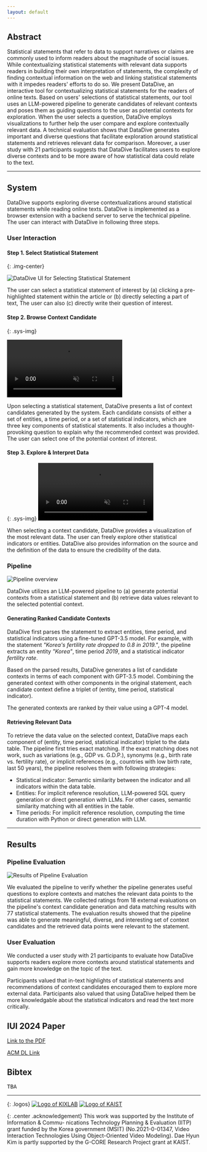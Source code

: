 ```yaml
---
layout: default
---
```


## Abstract

Statistical statements that refer to data to support narratives or claims are commonly used to inform readers about the magnitude of social issues.
While contextualizing statistical statements with relevant data supports readers in building their own interpretation of statements, the complexity of finding contextual information on the web and linking statistical statements with it impedes readers' efforts to do so.
We present <span style="color:{{site.syscolor}}">DataDive</span>, an interactive tool for contextualizing statistical statements for the readers of online texts.
Based on users' selections of statistical statements, our tool uses an LLM-powered pipeline to generate candidates of relevant contexts and poses them as guiding questions to the user as potential contexts for exploration.
When the user selects a question, <span style="color:{{site.syscolor}}">DataDive</span> employs visualizations to further help the user compare and explore contextually relevant data.
A technical evaluation shows that <span style="color:{{site.syscolor}}">DataDive</span> generates important and diverse questions that facilitate exploration around statistical statements and retrieves relevant data for comparison.
Moreover, a user study with 21 participants suggests that <span style="color:{{site.syscolor}}">DataDive</span> facilitates users to explore diverse contexts and to be more aware of how statistical data could relate to the text.


------

## System

DataDive supports exploring diverse contextualizations around statistical statements while reading online texts. DataDive is implemented as a browser extension with a backend server to serve the technical pipeline. The user can interact with DataDive in following three steps. 

### User Interaction

#### Step 1. Select Statistical Statement

{: .img-center}

![DataDive UI for Selecting Statistical Statement](/assets/img/step1.png)

The user can select a statistical statement of interest by (a) clicking a pre-highlighted statement within the article or (b) directly selecting a part of text, The user can also (c) directly write their question of interest.

#### Step 2. Browse Context Candidate

{: .sys-img}

<video muted autoplay controls loop>
  <source src="/assets/video/step2.mp4" type="video/mp4">
</video>

Upon selecting a statistical statement, DataDive presents a list of context candidates generated by the system. Each candidate consists of either a set of entities, a time period, or a set of statistical indicators, which are three key components of statistical statements. It also includes a thought-provoking question to explain why the recommended context was provided. The user can select one of the potential context of interest.

#### Step 3. Explore & Interpret Data

{: .sys-img}
<video muted autoplay controls loop>
  <source src="/assets/video/step3-UI.mp4" type="video/mp4">
</video>

When selecting a context candidate, DataDive provides a visualization of the most relevant data. The user can freely explore other statistical indicators or entities. DataDive also provides information on the source and the definition of the data to ensure the credibility of the data.

### Pipeline

![Pipeline overview](/assets/img/pipeline.png)

DataDive utilizes an LLM-powered pipeline to (a) generate potential contexts from a statistical statement and (b) retrieve data values relevant to the selected potential context.  

#### Generating Ranked Candidate Contexts

DataDive first parses the statement to extract entities, time period, and statistical indicators using a fine-tuned GPT-3.5 model. For example, with the statement *"Korea's fertility rate dropped to 0.8 in 2019."*, the pipeline extracts an entity *"Korea"*, time period *2019*, and a statistical indicator *fertility rate*. 

Based on the parsed results, DataDive generates a list of candidate contexts in terms of each component with GPT-3.5 model. Combining the generated context with other components in the original statement, each candidate context define a triplet of (entity, time period, statistical indicator).

The generated contexts are ranked by their value using a GPT-4 model.

#### Retrieving Relevant Data

To retrieve the data value on the selected context, DataDive maps each component of (entity, time period, statistical indicator) triplet to the data table. The pipeline first tries exact matching. If the exact matching does not work, such as variations (e.g., GDP vs. G.D.P.), synonyms (e.g., birth rate vs. fertility rate), or implicit references (e.g., countries with low birth rate, last 50 years), the pipeline resolves them with following strategies:

- Statistical indicator: Semantic similarity between the indicator and all indicators within the data table.
- Entities: For implicit reference resolution, LLM-powered SQL query generation or direct generation with LLMs. For other cases, semantic similarity matching with all entities in the table.
- Time periods: For implicit reference resolution, computing the time duration with Python or direct generation with LLM.




------

## Results

### Pipeline Evaluation

![Results of Pipeline Evaluation](/assets/img/techeval.png)

We evaluated the pipeline to verify whether the pipeline generates useful questions to explore contexts and matches the relevant data points to the statistical statements. We collected ratings from 18 external evaluations on the pipeline's context candidate generation and data matching results with 77 statistical statements. The evaluation results showed that the pipeline was able to generate meaningful, diverse, and interesting set of context candidates and the retrieved data points were relevant to the statement. 

### User Evaluation

We conducted a user study with 21 participants to evaluate how DataDive supports readers explore more contexts around statistical statements and gain more knowledge on the topic of the text.

Participants valued that in-text highlights of statistical statements and recommendations of context candidates encouraged them to explore more external data. Participants also valued that using DataDive helped them be more knowledgable about the statistical indicators and read the text more critically.


## IUI 2024 Paper

[Link to the PDF][1]

[ACM DL Link][2]

## Bibtex
<pre>
TBA
</pre>

------

{: .logos}
[![Logo of KIXLAB](/assets/img/kixlab_logo.png)](https://kixlab.org)
[![Logo of KAIST](/assets/img/kaist_logo.png)](https://kaist.ac.kr)

{: .center .acknowledgement}
This work was supported by the Institute of Information & Commu- nications Technology Planning & Evaluation (IITP) grant funded by the Korea government (MSIT) (No.2021-0-01347, Video Interaction Technologies Using Object-Oriented Video Modeling). Dae Hyun Kim is partly supported by the G-CORE Research Project grant at KAIST.

[1]:https://kixlab.github.io/website-files/2024/iui2024-DataDive-paper.pdf
[2]:https://doi.org/10.1145/3640543.3645155
